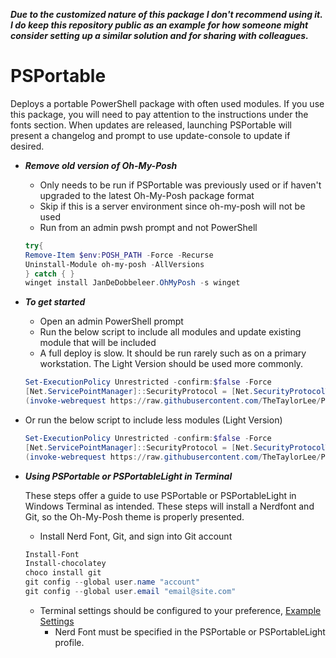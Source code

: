 _**Due to the customized nature of this package I don't recommend using it. I do keep this repository public as an example for how someone might consider setting up a similar solution and for sharing with colleagues.**_

# PSPortable

Deploys a portable PowerShell package with often used modules. If you use this package, you will need to pay attention to the instructions under the fonts section. When updates are released, launching PSPortable will present a changelog and prompt to use update-console to update if desired.

* *__Remove old version of Oh-My-Posh__*
  * Only needs to be run if PSPortable was previously used or if haven't upgraded to the latest Oh-My-Posh package format
  * Skip if this is a server environment since oh-my-posh will not be used
  * Run from an admin pwsh prompt and not PowerShell

  ```powershell
  try{
  Remove-Item $env:POSH_PATH -Force -Recurse
  Uninstall-Module oh-my-posh -AllVersions
  } catch { }
  winget install JanDeDobbeleer.OhMyPosh -s winget
  ```

* *__To get started__*
  * Open an admin PowerShell prompt
  * Run the below script to include all modules and update existing module that will be included
  * A full deploy is slow. It should be run rarely such as on a primary workstation. The Light Version should be used more commonly.

  ```Powershell
  Set-ExecutionPolicy Unrestricted -confirm:$false -Force
  [Net.ServicePointManager]::SecurityProtocol = [Net.SecurityProtocolType]::Tls12
  (invoke-webrequest https://raw.githubusercontent.com/TheTaylorLee/PSPortable/master/Deploy-PSPortable.ps1 -usebasicparsing).content | Invoke-Expression
  ```

* Or run the below script to include less modules (Light Version)

  ```Powershell
  Set-ExecutionPolicy Unrestricted -confirm:$false -Force
  [Net.ServicePointManager]::SecurityProtocol = [Net.SecurityProtocolType]::Tls12
  (invoke-webrequest https://raw.githubusercontent.com/TheTaylorLee/PSPortable/master/Deploy-PSPortableLight.ps1 -usebasicparsing).content | Invoke-Expression
  ```

* *__Using PSPortable or PSPortableLight in Terminal__*

    These steps offer a guide to use PSPortable or PSPortableLight in Windows Terminal as intended. These steps will install a Nerdfont and Git, so the Oh-My-Posh theme is     properly presented.

  * Install Nerd Font, Git, and sign into Git account

  ```Powershell
  Install-Font
  Install-chocolatey
  choco install git
  git config --global user.name "account"
  git config --global user.email "email@site.com"
  ```

  * Terminal settings should be configured to your preference, [Example Settings](https://github.com/TheTaylorLee/PwshProfile/blob/main/WindowsTerminal/CustomSettings.json)
    * Nerd Font must be specified in the PSPortable or PSPortableLight profile.
